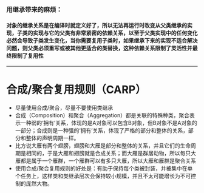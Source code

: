 ### 用继承带来的麻烦：
#### 对象的继承关系是在编译时就定义好了，所以无法再运行时改变从父类继承的实现，子类的实现与它的父类有非常紧密的依赖关系，以至于父类实现中的任何变化必然会导致子类发生变化，当你需要复用子类时，如果继承下来的实现不适合解决问题，则父类必须重写或被其他更适合的类替换，这种依赖关系限制了灵活性并最终限制了复用性
---
# 合成/聚合复用规则（CARP）
* 尽量使用合成/聚合，尽量不要使用类继承
* 合成（Composition）和聚合（Aggregation）都是关联的特殊种类，聚合表示一种弱的‘拥有’关系，体现的是A对象可以包含B对象，但B对象不是A对象的一部分；合成则是一种强的‘拥有’关系，体现了严格的部分和整体的关系，部分和整体的声明周期一样。
* 比方说大雁有两个翅膀，翅膀和大雁是部分和整体的关系，并且它们的生命周期是相同的，于是大雁和翅膀就是合成关系；而大雁是群居动物，所以每只大雁都是属于一个雁群，一个雁群可以有多只大雁，所以大雁和雁群是聚合关系
* 使用合成/聚合复用规则的好处是：有助于保持每个类被封装，并被集中在单个任务上，这样类和类继承层次会保持较小规模，并且不太可能增长为不可控制的庞然大物。